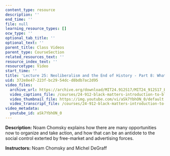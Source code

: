 ```yaml
---
content_type: resource
description: ''
end_time: ''
file: null
learning_resource_types: []
ocw_type: ''
optional_tab_title: ''
optional_text: ''
parent_title: Class Videos
parent_type: CourseSection
related_resources_text: ''
resource_index_text: ''
resourcetype: Video
start_time: ''
title: 'Lecture 25: Neoliberalism and the End of History - Part 8: What Can We Do?'
uid: 372e8e47-223f-bc29-54dc-d8bdb7ac2d95
video_files:
  archive_url: https://archive.org/download/MIT24.912S17/MIT24_912S17_Black_Matters_Chomsky_Part_8_300k.mp4
  video_captions_file: /courses/24-912-black-matters-introduction-to-black-studies-spring-2017/a59dac69196454f28dabf944d728cdd4_aSk7YbhON_0.vtt
  video_thumbnail_file: https://img.youtube.com/vi/aSk7YbhON_0/default.jpg
  video_transcript_file: /courses/24-912-black-matters-introduction-to-black-studies-spring-2017/68e487397b34526612a601e80aaf9cea_aSk7YbhON_0.pdf
video_metadata:
  youtube_id: aSk7YbhON_0
---
```


**Description:** Noam Chomsky explains how there are many opportunities now to organize and take action, and how that can be an antidote to the social control exterted by free-market and advertising forces.

**Instructors:** Noam Chomsky and Michel DeGraff



